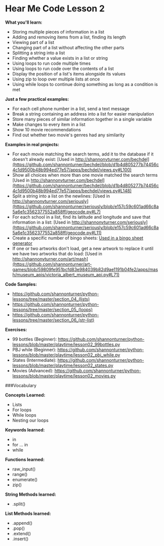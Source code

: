Hear Me Code Lesson 2
======

**What you'll learn:** 
* Storing multiple pieces of information in a list
* Adding and removing items from a list, finding its length
* Viewing part of a list
* Changing part of a list without affecting the other parts
* Splitting a string into a list
* Finding whether a value exists in a list or string
* Using loops to run code multiple times
* Using loops to run code over the contents of a list
* Display the position of a list's items alongside its values
* Using zip to loop over multiple lists at once
* Using while loops to continue doing something as long as a condition is met

**Just a few practical examples:**
* For each cell phone number in a list, send a text message
* Break a string containing an address into a list for easier manipulation
* Store many pieces of similar information together in a single variable
* Make changes to every item in a list
* Show 10 movie recommendations
* Find out whether two movie's genres had any similarity

**Examples in real projects:**
* For each movie matching the search terms, add it to the database if it doesn't already exist: [Used in http://shannonvturner.com/bechdel](https://github.com/shannonturner/bechdel/blob/d1b4d805277b74456c4c1d9500b48b994ed77e57/apps/bechdel/views.py#L100)
* Show all choices when more than one movie matched the search terms [Used in http://shannonvturner.com/bechdel](https://github.com/shannonturner/bechdel/blob/d1b4d805277b74456c4c1d9500b48b994ed77e57/apps/bechdel/views.py#L148)
* Split a string into a list on the newlines: [Used in http://shannonvturner.com/seriously](https://github.com/shannonturner/seriously/blob/e157c59c601ad66c8a5a6e1c3562377552a858ff/geocode.py#L7)
* For each school in a list, find its latitude and longitude and save that information in a list: [Used in http://shannonvturner.com/seriously](https://github.com/shannonturner/seriously/blob/e157c59c601ad66c8a5a6e1c3562377552a858ff/geocode.py#L11)
* Create a specific number of bingo sheets: [Used in a bingo sheet generator](https://github.com/shannonturner/bingo-sheets/blob/master/bingo.py#L35)
* If one or two artworks don't load, get a new artwork to replace it until we have two artworks that do load: [Used in http://shannonvturner.com/art/mash](https://github.com/shannonturner/art-games/blob/59809fe951bcfd83e984039b82d9ae1191b04fe2/apps/mash/museum_apis/victoria_albert_museum_api.py#L71)

**Code Samples:**
* https://github.com/shannonturner/python-lessons/tree/master/section_04_(lists)
* https://github.com/shannonturner/python-lessons/tree/master/section_05_(loops)
* https://github.com/shannonturner/python-lessons/tree/master/section_06_(str-list)

**Exercises:**
* 99 bottles (Beginner): https://github.com/shannonturner/python-lessons/blob/master/playtime/lesson02_99bottles.py
* PBJ while (Beginner): https://github.com/shannonturner/python-lessons/blob/master/playtime/lesson02_pbj_while.py
* States (Intermediate): https://github.com/shannonturner/python-lessons/blob/master/playtime/lesson02_states.py
* Movies (Advanced): https://github.com/shannonturner/python-lessons/blob/master/playtime/lesson02_movies.py

###Vocabulary

**Concepts Learned:**
* Lists
* For loops
* While loops
* Nesting our loops

**Keywords learned:**
* in
* for ... in
* while

**Functions learned:**
* raw_input()
* range()
* enumerate()
* zip()

**String Methods learned:**
* .split()

**List Methods learned:**
* .append()
* .pop()
* .extend()
* .insert()
